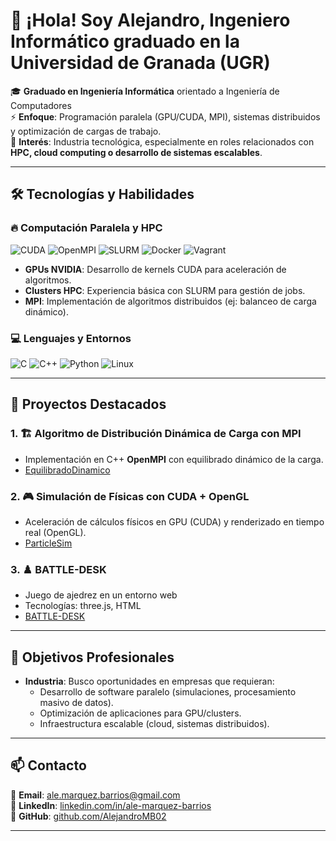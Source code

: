 # 👋 ¡Hola! Soy Alejandro, Ingeniero Informático graduado en la Universidad de Granada (UGR)

🎓 **Graduado en Ingeniería Informática** orientado a Ingeniería de Computadores  
⚡ **Enfoque**: Programación paralela (GPU/CUDA, MPI), sistemas distribuidos y optimización de cargas de trabajo.  
🏢 **Interés**: Industria tecnológica, especialmente en roles relacionados con **HPC, cloud computing o desarrollo de sistemas escalables**.

---

## 🛠️ Tecnologías y Habilidades

### 🔥 **Computación Paralela y HPC**
![CUDA](https://img.shields.io/badge/NVIDIA_CUDA-76B900?style=for-the-badge&logo=nvidia&logoColor=white)
![OpenMPI](https://img.shields.io/badge/OpenMPI-000000?style=for-the-badge&logo=openmpi&logoColor=white)
![SLURM](https://img.shields.io/badge/SLURM-0077B5?style=for-the-badge)
![Docker](https://img.shields.io/badge/Docker-2496ED?style=for-the-badge&logo=docker&logoColor=white)
![Vagrant](https://img.shields.io/badge/Vagrant-1868F2?style=for-the-badge&logo=vagrant&logoColor=white)

- **GPUs NVIDIA**: Desarrollo de kernels CUDA para aceleración de algoritmos.
- **Clusters HPC**: Experiencia básica con SLURM para gestión de jobs.
- **MPI**: Implementación de algoritmos distribuidos (ej: balanceo de carga dinámico).

### 💻 **Lenguajes y Entornos**
![C](https://img.shields.io/badge/C-A8B9CC?style=for-the-badge&logo=c&logoColor=white)
![C++](https://img.shields.io/badge/C%2B%2B-00599C?style=for-the-badge&logo=c%2B%2B&logoColor=white)
![Python](https://img.shields.io/badge/Python-3776AB?style=for-the-badge&logo=python&logoColor=white)
![Linux](https://img.shields.io/badge/Linux-FCC624?style=for-the-badge&logo=linux&logoColor=black)

---

## 🚀 Proyectos Destacados

### 1. 🏗️ **Algoritmo de Distribución Dinámica de Carga con MPI**
   - Implementación en C++ **OpenMPI** con equilibrado dinámico de la carga.
   - [EquilibradoDinamico](https://github.com/AlejandroMB02/Equilibrado_Dinamico_MPI)

### 2. 🎮 **Simulación de Físicas con CUDA + OpenGL**
   - Aceleración de cálculos físicos en GPU (CUDA) y renderizado en tiempo real (OpenGL).  
   - [ParticleSim](https://github.com/AlejandroMB02/Physics-simulation-CUDA-OpenGL)

### 3. ♟️ **BATTLE-DESK**
   - Juego de ajedrez en un entorno web
   - Tecnologías: three.js, HTML
   - [BATTLE-DESK](https://github.com/AlejandroMB02/BATTLE-DESK)

---

## 📌 Objetivos Profesionales
- **Industria**: Busco oportunidades en empresas que requieran:  
  - Desarrollo de software paralelo (simulaciones, procesamiento masivo de datos).  
  - Optimización de aplicaciones para GPU/clusters.  
  - Infraestructura escalable (cloud, sistemas distribuidos).  

---

## 📫 Contacto
📧 **Email**: [ale.marquez.barrios@gmail.com](mailto:tu.email@ejemplo.com)  
💼 **LinkedIn**: [linkedin.com/in/ale-marquez-barrios](https://www.linkedin.com/in/ale-marquez-barrios/)  
🐙 **GitHub**: [github.com/AlejandroMB02](https://github.com/AlejandroMB02)  

---
